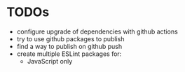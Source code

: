 # TODOs

- configure upgrade of dependencies with github actions
- try to use github packages to publish
- find a way to publish on github push
- create multiple ESLint packages for:
  - JavaScript only
